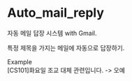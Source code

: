 # Auto_mail_reply
자동 메일 답장 시스템 with Gmail.

특정 제목을 가지는 메일에 자동으로 답장하기.

Example<br>
[CS101]화요일 조교 대체 관련입니다.
-> 오예

